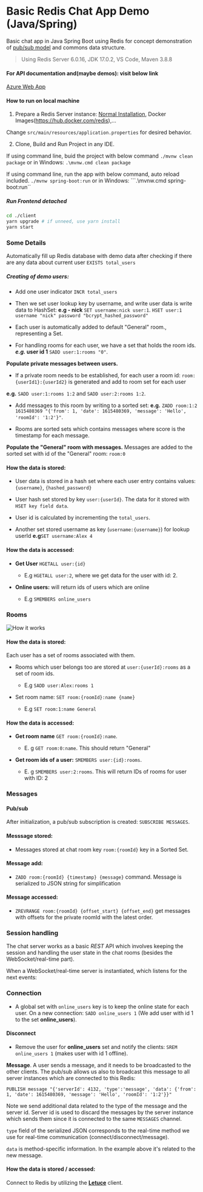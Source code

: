 # Basic Redis Chat App Demo (Java/Spring)

Basic chat app in Java Spring Boot using Redis for concept demonstration of [pub/sub model](https://redis.io/docs/interact/pubsub/) and commons data structure.

> Using Redis Server 6.0.16, JDK 17.0.2, VS Code, Maven 3.8.8

#### For API documentation and(maybe demos): visit below link

[Azure Web App](https://javaspringtest1.azurewebsites.net/index.html)

#### How to run on local machine

1. Prepare a Redis Server instance: [Normal Installation](https://redis.io/docs/install/install-redis/), Docker Images(https://hub.docker.com/redis),...

Change ```src/main/resources/application.properties``` for desired behavior.

2. Clone, Build and Run Project in any IDE.

If using command line, buid the project with below command
```./mvnw clean package```
or in Windows:
```.\mvnw.cmd clean package```

If using command line, run the app with below command, auto reload included.
```./mvnw spring-boot:run```
or in Windows:
```.\mvnw.cmd spring-boot:run``

##### Run Frontend detached

```sh
cd ./client
yarn upgrade # if unneed, use yarn install
yarn start
```

### Some Details

Automatically fill up Redis database with demo data after checking if there are any data about current user `EXISTS total_users`

##### Creating of demo users:

- Add one user indicator `INCR total_users`
- Then we set user lookup key by username, and write user data is write data to HashSet:
**e.g - nick**
`SET username:nick user:1`.
`HSET user:1 username "nick" password "bcrypt_hashed_password"`

- Each user is automatically added to default "General" room., representing a Set.
- For handling rooms for each user, we have a set that holds the room ids.
**_e.g._ user id 1** `SADD user:1:rooms "0"`.

**Populate private messages between users.**
- If a private room needs to be established, for each user a room id: `room:{userId1}:{userId2}` is generated and add to room set for each user

**e.g.** `SADD user:1:rooms 1:2` and `SADD user:2:rooms 1:2`.

- Add messages to this room by writing to a sorted set:
**e.g.** `ZADD room:1:2 1615480369 "{'from': 1, 'date': 1615480369, 'message': 'Hello', 'roomId': '1:2'}"`.

- Rooms are sorted sets which contains messages where score is the timestamp for each message.

**Populate the "General" room with messages.** Messages are added to the sorted set with id of the "General" room: `room:0`


#### How the data is stored:
- User data is stored in a hash set where each user entry contains values: `{username}`, `{hashed_password}`

- User hash set stored by key `user:{userId}`. The data for it stored with `HSET key field data`.

- User id is calculated by incrementing the `total_users`.

- Another set stored username as key (`username:{username}`) for lookup userId **e.g**`SET username:Alex 4`

#### How the data is accessed:

- **Get User** `HGETALL user:{id}`

  - E.g `HGETALL user:2`, where we get data for the user with id: 2.

- **Online users:** will return ids of users which are online
  - E.g `SMEMBERS online_users`

### Rooms

![How it works](docs/screenshot001.png)

#### How the data is stored:

Each user has a set of rooms associated with them.



- Rooms which user belongs too are stored at `user:{userId}:rooms` as a set of room ids.

  - E.g `SADD user:Alex:rooms 1`

- Set room name: `SET room:{roomId}:name {name}`
  - E.g `SET room:1:name General`

#### How the data is accessed:

- **Get room name** `GET room:{roomId}:name`.

  - E. g `GET room:0:name`. This should return "General"

- **Get room ids of a user:** `SMEMBERS user:{id}:rooms`.
  - E. g `SMEMBERS user:2:rooms`. This will return IDs of rooms for user with ID: 2

### Messages

#### Pub/sub

After initialization, a pub/sub subscription is created: `SUBSCRIBE MESSAGES`.

#### Messsage stored:

- Messages stored at chat room key `room:{roomId}` key in a Sorted Set.

#### Message add:
- `ZADD room:{roomId} {timestamp} {message}` command. Message is serialized to JSON string for simplification

#### Message accessed:
- `ZREVRANGE room:{roomId} {offset_start} {offset_end}` get messages with offsets for the private roomId with the latest order.

### Session handling

The chat server works as a basic _REST_ API which involves keeping the session and handling the user state in the chat rooms (besides the WebSocket/real-time part).

When a WebSocket/real-time server is instantiated, which listens for the next events:

### Connection

- A global set with `online_users` key is to keep the online state for each user. On a new connection:
`SADD online_users 1` (We add user with id 1 to the set **online_users**).

#### Disconnect
- Remove the user for **online_users** set and notify the clients: `SREM online_users 1` (makes user with id 1 offline).

**Message**. A user sends a message, and it needs to be broadcasted to the other clients. The pub/sub allows us also to broadcast this message to all server instances which are connected to this Redis:

`PUBLISH message "{'serverId': 4132, 'type':'message', 'data': {'from': 1, 'date': 1615480369, 'message': 'Hello', 'roomId': '1:2'}}"`

Note we send additional data related to the type of the message and the server id. Server id is used to discard the messages by the server instance which sends them since it is connected to the same `MESSAGES` channel.

`type` field of the serialized JSON corresponds to the real-time method we use for real-time communication (connect/disconnect/message).

`data` is method-specific information. In the example above it's related to the new message.

#### How the data is stored / accessed:

Connect to Redis by utilizing the [**Letuce**](https://github.com/lettuce-io/lettuce-core) client.